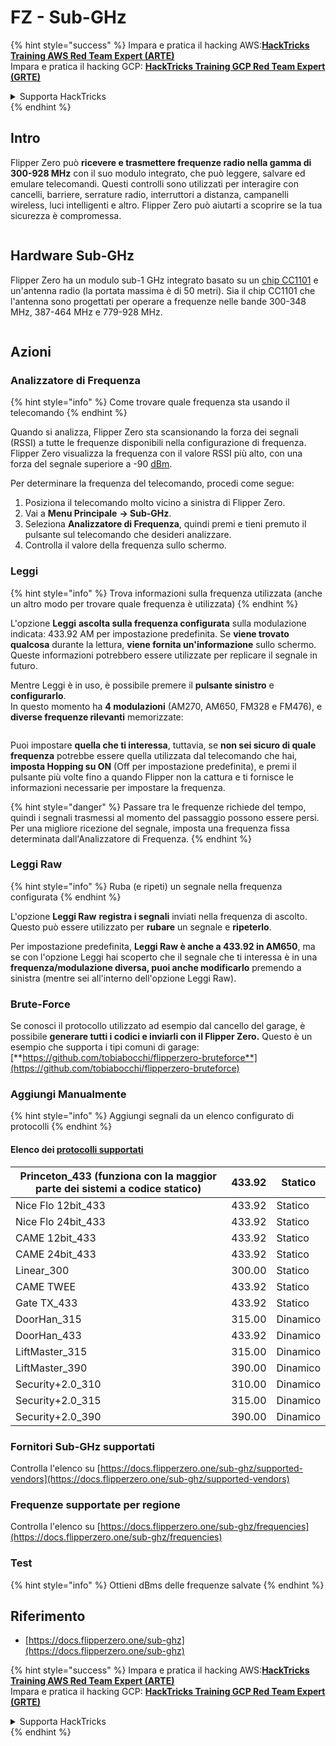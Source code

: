 # FZ - Sub-GHz

{% hint style="success" %}
Impara e pratica il hacking AWS:<img src="/.gitbook/assets/arte.png" alt="" data-size="line">[**HackTricks Training AWS Red Team Expert (ARTE)**](https://training.hacktricks.xyz/courses/arte)<img src="/.gitbook/assets/arte.png" alt="" data-size="line">\
Impara e pratica il hacking GCP: <img src="/.gitbook/assets/grte.png" alt="" data-size="line">[**HackTricks Training GCP Red Team Expert (GRTE)**<img src="/.gitbook/assets/grte.png" alt="" data-size="line">](https://training.hacktricks.xyz/courses/grte)

<details>

<summary>Supporta HackTricks</summary>

* Controlla i [**piani di abbonamento**](https://github.com/sponsors/carlospolop)!
* **Unisciti al** 💬 [**gruppo Discord**](https://discord.gg/hRep4RUj7f) o al [**gruppo telegram**](https://t.me/peass) o **seguici** su **Twitter** 🐦 [**@hacktricks\_live**](https://twitter.com/hacktricks\_live)**.**
* **Condividi trucchi di hacking inviando PR ai** [**HackTricks**](https://github.com/carlospolop/hacktricks) e [**HackTricks Cloud**](https://github.com/carlospolop/hacktricks-cloud) repos su github.

</details>
{% endhint %}


## Intro <a href="#kfpn7" id="kfpn7"></a>

Flipper Zero può **ricevere e trasmettere frequenze radio nella gamma di 300-928 MHz** con il suo modulo integrato, che può leggere, salvare ed emulare telecomandi. Questi controlli sono utilizzati per interagire con cancelli, barriere, serrature radio, interruttori a distanza, campanelli wireless, luci intelligenti e altro. Flipper Zero può aiutarti a scoprire se la tua sicurezza è compromessa.

<figure><img src="../../../.gitbook/assets/image (714).png" alt=""><figcaption></figcaption></figure>

## Hardware Sub-GHz <a href="#kfpn7" id="kfpn7"></a>

Flipper Zero ha un modulo sub-1 GHz integrato basato su un [﻿](https://www.st.com/en/nfc/st25r3916.html#overview)﻿[chip CC1101](https://www.ti.com/lit/ds/symlink/cc1101.pdf) e un'antenna radio (la portata massima è di 50 metri). Sia il chip CC1101 che l'antenna sono progettati per operare a frequenze nelle bande 300-348 MHz, 387-464 MHz e 779-928 MHz.

<figure><img src="../../../.gitbook/assets/image (923).png" alt=""><figcaption></figcaption></figure>

## Azioni

### Analizzatore di Frequenza

{% hint style="info" %}
Come trovare quale frequenza sta usando il telecomando
{% endhint %}

Quando si analizza, Flipper Zero sta scansionando la forza dei segnali (RSSI) a tutte le frequenze disponibili nella configurazione di frequenza. Flipper Zero visualizza la frequenza con il valore RSSI più alto, con una forza del segnale superiore a -90 [dBm](https://en.wikipedia.org/wiki/DBm).

Per determinare la frequenza del telecomando, procedi come segue:

1. Posiziona il telecomando molto vicino a sinistra di Flipper Zero.
2. Vai a **Menu Principale** **→ Sub-GHz**.
3. Seleziona **Analizzatore di Frequenza**, quindi premi e tieni premuto il pulsante sul telecomando che desideri analizzare.
4. Controlla il valore della frequenza sullo schermo.

### Leggi

{% hint style="info" %}
Trova informazioni sulla frequenza utilizzata (anche un altro modo per trovare quale frequenza è utilizzata)
{% endhint %}

L'opzione **Leggi** **ascolta sulla frequenza configurata** sulla modulazione indicata: 433.92 AM per impostazione predefinita. Se **viene trovato qualcosa** durante la lettura, **viene fornita un'informazione** sullo schermo. Queste informazioni potrebbero essere utilizzate per replicare il segnale in futuro.

Mentre Leggi è in uso, è possibile premere il **pulsante sinistro** e **configurarlo**.\
In questo momento ha **4 modulazioni** (AM270, AM650, FM328 e FM476), e **diverse frequenze rilevanti** memorizzate:

<figure><img src="../../../.gitbook/assets/image (947).png" alt=""><figcaption></figcaption></figure>

Puoi impostare **quella che ti interessa**, tuttavia, se **non sei sicuro di quale frequenza** potrebbe essere quella utilizzata dal telecomando che hai, **imposta Hopping su ON** (Off per impostazione predefinita), e premi il pulsante più volte fino a quando Flipper non la cattura e ti fornisce le informazioni necessarie per impostare la frequenza.

{% hint style="danger" %}
Passare tra le frequenze richiede del tempo, quindi i segnali trasmessi al momento del passaggio possono essere persi. Per una migliore ricezione del segnale, imposta una frequenza fissa determinata dall'Analizzatore di Frequenza.
{% endhint %}

### **Leggi Raw**

{% hint style="info" %}
Ruba (e ripeti) un segnale nella frequenza configurata
{% endhint %}

L'opzione **Leggi Raw** **registra i segnali** inviati nella frequenza di ascolto. Questo può essere utilizzato per **rubare** un segnale e **ripeterlo**.

Per impostazione predefinita, **Leggi Raw è anche a 433.92 in AM650**, ma se con l'opzione Leggi hai scoperto che il segnale che ti interessa è in una **frequenza/modulazione diversa, puoi anche modificarlo** premendo a sinistra (mentre sei all'interno dell'opzione Leggi Raw).

### Brute-Force

Se conosci il protocollo utilizzato ad esempio dal cancello del garage, è possibile **generare tutti i codici e inviarli con il Flipper Zero.** Questo è un esempio che supporta i tipi comuni di garage: [**https://github.com/tobiabocchi/flipperzero-bruteforce**](https://github.com/tobiabocchi/flipperzero-bruteforce)

### Aggiungi Manualmente

{% hint style="info" %}
Aggiungi segnali da un elenco configurato di protocolli
{% endhint %}

#### Elenco dei [protocolli supportati](https://docs.flipperzero.one/sub-ghz/add-new-remote) <a href="#id-3iglu" id="id-3iglu"></a>

| Princeton\_433 (funziona con la maggior parte dei sistemi a codice statico) | 433.92 | Statico  |
| --------------------------------------------------------------- | ------ | ------- |
| Nice Flo 12bit\_433                                             | 433.92 | Statico  |
| Nice Flo 24bit\_433                                             | 433.92 | Statico  |
| CAME 12bit\_433                                                 | 433.92 | Statico  |
| CAME 24bit\_433                                                 | 433.92 | Statico  |
| Linear\_300                                                     | 300.00 | Statico  |
| CAME TWEE                                                       | 433.92 | Statico  |
| Gate TX\_433                                                    | 433.92 | Statico  |
| DoorHan\_315                                                    | 315.00 | Dinamico |
| DoorHan\_433                                                    | 433.92 | Dinamico |
| LiftMaster\_315                                                 | 315.00 | Dinamico |
| LiftMaster\_390                                                 | 390.00 | Dinamico |
| Security+2.0\_310                                               | 310.00 | Dinamico |
| Security+2.0\_315                                               | 315.00 | Dinamico |
| Security+2.0\_390                                               | 390.00 | Dinamico |

### Fornitori Sub-GHz supportati

Controlla l'elenco su [https://docs.flipperzero.one/sub-ghz/supported-vendors](https://docs.flipperzero.one/sub-ghz/supported-vendors)

### Frequenze supportate per regione

Controlla l'elenco su [https://docs.flipperzero.one/sub-ghz/frequencies](https://docs.flipperzero.one/sub-ghz/frequencies)

### Test

{% hint style="info" %}
Ottieni dBms delle frequenze salvate
{% endhint %}

## Riferimento

* [https://docs.flipperzero.one/sub-ghz](https://docs.flipperzero.one/sub-ghz)

{% hint style="success" %}
Impara e pratica il hacking AWS:<img src="/.gitbook/assets/arte.png" alt="" data-size="line">[**HackTricks Training AWS Red Team Expert (ARTE)**](https://training.hacktricks.xyz/courses/arte)<img src="/.gitbook/assets/arte.png" alt="" data-size="line">\
Impara e pratica il hacking GCP: <img src="/.gitbook/assets/grte.png" alt="" data-size="line">[**HackTricks Training GCP Red Team Expert (GRTE)**<img src="/.gitbook/assets/grte.png" alt="" data-size="line">](https://training.hacktricks.xyz/courses/grte)

<details>

<summary>Supporta HackTricks</summary>

* Controlla i [**piani di abbonamento**](https://github.com/sponsors/carlospolop)!
* **Unisciti al** 💬 [**gruppo Discord**](https://discord.gg/hRep4RUj7f) o al [**gruppo telegram**](https://t.me/peass) o **seguici** su **Twitter** 🐦 [**@hacktricks\_live**](https://twitter.com/hacktricks\_live)**.**
* **Condividi trucchi di hacking inviando PR ai** [**HackTricks**](https://github.com/carlospolop/hacktricks) e [**HackTricks Cloud**](https://github.com/carlospolop/hacktricks-cloud) repos su github.

</details>
{% endhint %}
